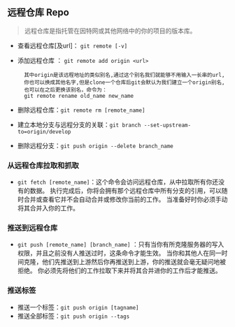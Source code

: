 ## 远程仓库 Repo

> 远程仓库是指托管在因特网或其他网络中的你的项目的版本库。

- 查看远程仓库[及url]： `git remote [-v]`
- 添加远程仓库 ： `git remote add origin <url>`
    
        其中origin是该远程地址的类似别名,通过这个别名我们就能够不用输入一长串的url,
        你也可以换成其他名字,但是clone一个仓库后git会默认为我们建立一个origin别名,
        也可以在之后更换该别名，命令为：
        git remote rename old_name new_name
- 删除远程仓库：`git remote rm [remote_name]`
- 建立本地分支与远程分支的关联：`git branch --set-upstream-to=origin/develop`
- 删除远程分支：`git push origin --delete branch_name`
 
### 从远程仓库拉取和抓取

- `git fetch [remote_name]`：这个命令会访问远程仓库，从中拉取所有你还没有的数据。 执行完成后，你将会拥有那个远程仓库中所有分支的引用，可以随时合并或查看它并不会自动合并或修改你当前的工作。 当准备好时你必须手动将其合并入你的工作。


### 推送到远程仓库

- `git push [remote_name] [branch_name]` ：只有当你有所克隆服务器的写入权限，并且之前没有人推送过时，这条命令才能生效。 当你和其他人在同一时间克隆，他们先推送到上游然后你再推送到上游，你的推送就会毫无疑问地被拒绝。 你必须先将他们的工作拉取下来并将其合并进你的工作后才能推送。

### 推送标签
- 推送一个标签：`git push origin [tagname]`
- 推送全部标签：`git push origin --tags`